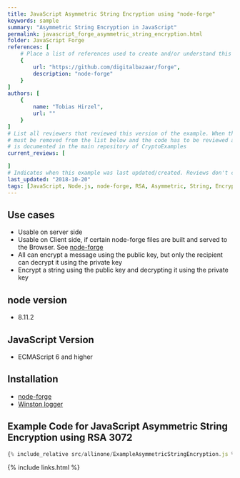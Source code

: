 ```yaml
---
title: JavaScript Asymmetric String Encryption using "node-forge"
keywords: sample
summary: "Asymmetric String Encryption in JavaScript"
permalink: javascript_forge_asymmetric_string_encryption.html
folder: JavaScript Forge
references: [
    # Place a list of references used to create and/or understand this example.
    {
        url: "https://github.com/digitalbazaar/forge",
        description: "node-forge"
    }
]
authors: [
    {
        name: "Tobias Hirzel",
        url: ""
    }
]
# List all reviewers that reviewed this version of the example. When the example is updated all old reviews
# must be removed from the list below and the code has to be reviewed again. The complete review process
# is documented in the main repository of CryptoExamples
current_reviews: [

]
# Indicates when this example was last updated/created. Reviews don't change this.
last_updated: "2018-10-20"
tags: [JavaScript, Node.js, node-forge, RSA, Asymmetric, String, Encryption]
---
```


## Use cases

- Usable on server side
- Usable on Client side, if certain node-forge files are built and served to the Browser. See [node-forge](https://github.com/digitalbazaar/forge")
- All can encrypt a message using the public key, but only the recipient can decrypt it using the private key
- Encrypt a string using the public key and decrypting it using the private key

## node version

- 8.11.2

## JavaScript Version

- ECMAScript 6 and higher

## Installation

- [node-forge](https://github.com/digitalbazaar/forge")
- [Winston logger](https://github.com/winstonjs/winston)

## Example Code for JavaScript Asymmetric String Encryption using RSA 3072

```js
{% include_relative src/allinone/ExampleAsymmetricStringEncryption.js %}
```

{% include links.html %}
